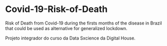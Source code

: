 # Covid-19-Risk-of-Death
Risk of Death from Covid-19 during the firsts months of the disease in Brazil that could be used as alternative for generalized lockdown.

Projeto integrador do curso da Data Sxcience da Digital House.
